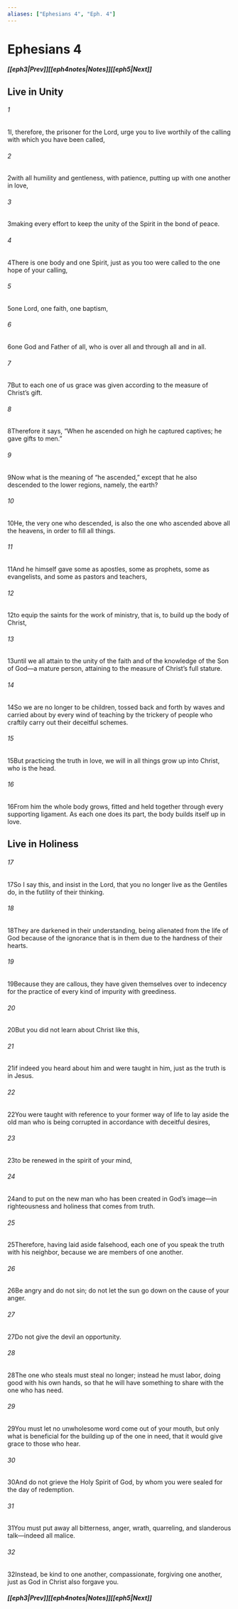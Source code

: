 ```yaml
---
aliases: ["Ephesians 4", "Eph. 4"]
---
```

# Ephesians 4
##### <span class=arrow-left></span>[[eph3|Prev]]<span class=navigation-separator></span>[[eph4notes|Notes]]<span class=navigation-separator></span>[[eph5|Next]]<span class=arrow-right></span>
## Live in Unity
###### 1
<span class=verse-first>1</span>I, therefore, the prisoner for the Lord, urge you to live worthily of the calling with which you have been called,
###### 2
<span class=verse-body>2</span>with all humility and gentleness, with patience, putting up with one another in love,
###### 3
<span class=verse-body>3</span>making every effort to keep the unity of the Spirit in the bond of peace.
###### 4
<span class=verse-body>4</span>There is one body and one Spirit, just as you too were called to the one hope of your calling,
###### 5
<span class=verse-body>5</span>one Lord, one faith, one baptism,
###### 6
<span class=verse-body>6</span>one God and Father of all, who is over all and through all and in all.
<div class=paragraph-break></div>

###### 7
<span class=verse-first>7</span>But to each one of us grace was given according to the measure of Christ’s gift.
###### 8
<span class=verse-body>8</span>Therefore it says, “When he ascended on high he captured captives; he gave gifts to men.”
###### 9
<span class=verse-body>9</span>Now what is the meaning of “he ascended,” except that he also descended to the lower regions, namely, the earth?
###### 10
<span class=verse-body>10</span>He, the very one who descended, is also the one who ascended above all the heavens, in order to fill all things.
###### 11
<span class=verse-body>11</span>And he himself gave some as apostles, some as prophets, some as evangelists, and some as pastors and teachers,
###### 12
<span class=verse-body>12</span>to equip the saints for the work of ministry, that is, to build up the body of Christ,
###### 13
<span class=verse-body>13</span>until we all attain to the unity of the faith and of the knowledge of the Son of God—a mature person, attaining to the measure of Christ’s full stature.
###### 14
<span class=verse-body>14</span>So we are no longer to be children, tossed back and forth by waves and carried about by every wind of teaching by the trickery of people who craftily carry out their deceitful schemes.
###### 15
<span class=verse-body>15</span>But practicing the truth in love, we will in all things grow up into Christ, who is the head.
###### 16
<span class=verse-body>16</span>From him the whole body grows, fitted and held together through every supporting ligament. As each one does its part, the body builds itself up in love.
## Live in Holiness
###### 17
<span class=verse-first>17</span>So I say this, and insist in the Lord, that you no longer live as the Gentiles do, in the futility of their thinking.
###### 18
<span class=verse-body>18</span>They are darkened in their understanding, being alienated from the life of God because of the ignorance that is in them due to the hardness of their hearts.
###### 19
<span class=verse-body>19</span>Because they are callous, they have given themselves over to indecency for the practice of every kind of impurity with greediness.
###### 20
<span class=verse-body>20</span>But you did not learn about Christ like this,
###### 21
<span class=verse-body>21</span>if indeed you heard about him and were taught in him, just as the truth is in Jesus.
###### 22
<span class=verse-body>22</span>You were taught with reference to your former way of life to lay aside the old man who is being corrupted in accordance with deceitful desires,
###### 23
<span class=verse-body>23</span>to be renewed in the spirit of your mind,
###### 24
<span class=verse-body>24</span>and to put on the new man who has been created in God’s image—in righteousness and holiness that comes from truth.
<div class=paragraph-break></div>

###### 25
<span class=verse-first>25</span>Therefore, having laid aside falsehood, each one of you speak the truth with his neighbor, because we are members of one another.
###### 26
<span class=verse-body>26</span>Be angry and do not sin; do not let the sun go down on the cause of your anger.
###### 27
<span class=verse-body>27</span>Do not give the devil an opportunity.
###### 28
<span class=verse-body>28</span>The one who steals must steal no longer; instead he must labor, doing good with his own hands, so that he will have something to share with the one who has need.
###### 29
<span class=verse-body>29</span>You must let no unwholesome word come out of your mouth, but only what is beneficial for the building up of the one in need, that it would give grace to those who hear.
###### 30
<span class=verse-body>30</span>And do not grieve the Holy Spirit of God, by whom you were sealed for the day of redemption.
###### 31
<span class=verse-body>31</span>You must put away all bitterness, anger, wrath, quarreling, and slanderous talk—indeed all malice.
###### 32
<span class=verse-body>32</span>Instead, be kind to one another, compassionate, forgiving one another, just as God in Christ also forgave you.
##### <span class=arrow-left></span>[[eph3|Prev]]<span class=navigation-separator></span>[[eph4notes|Notes]]<span class=navigation-separator></span>[[eph5|Next]]<span class=arrow-right></span>